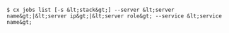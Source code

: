<!-- layout:code post: jobs_usage -->

```

$ cx jobs list [-s &lt;stack&gt;] --server &lt;server name&gt;|&lt;server ip&gt;|&lt;server role&gt; --service &lt;service name&gt;

```
